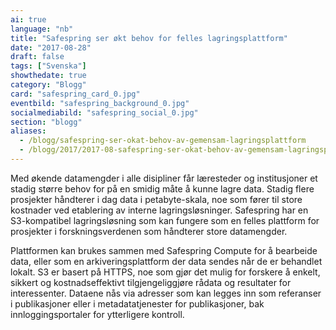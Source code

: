 ```yaml
---
ai: true
language: "nb"
title: "Safespring ser økt behov for felles lagringsplattform"
date: "2017-08-28"
draft: false
tags: ["Svenska"]
showthedate: true
category: "Blogg"
card: "safespring_card_0.jpg"
eventbild: "safespring_background_0.jpg"
socialmediabild: "safespring_social_0.jpg"
section: "blogg"
aliases:
  - /blogg/safespring-ser-okat-behov-av-gemensam-lagringsplattform
  - /blogg/2017/2017-08-safespring-ser-okat-behov-av-gemensam-lagringsplattform/
---
```


Med økende datamengder i alle disipliner får læresteder og institusjoner et stadig større behov for på en smidig måte å kunne lagre data. Stadig flere prosjekter håndterer i dag data i petabyte-skala, noe som fører til store kostnader ved etablering av interne lagringsløsninger. Safespring har en S3-kompatibel lagringsløsning som kan fungere som en felles plattform for prosjekter i forskningsverdenen som håndterer store datamengder.

Plattformen kan brukes sammen med Safespring Compute for å bearbeide data, eller som en arkiveringsplattform der data sendes når de er behandlet lokalt. S3 er basert på HTTPS, noe som gjør det mulig for forskere å enkelt, sikkert og kostnadseffektivt tilgjengeliggjøre rådata og resultater for interessenter. Dataene nås via adresser som kan legges inn som referanser i publikasjoner eller i metadatatjenester for publikasjoner, bak innloggingsportaler for ytterligere kontroll.
